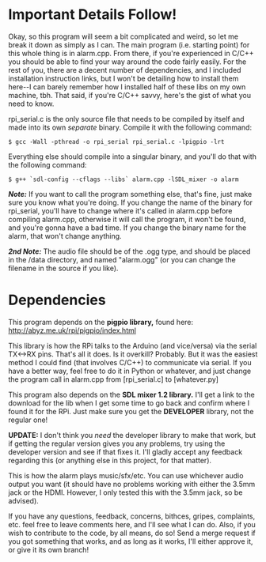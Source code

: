 
# Important Details Follow! #

Okay, so this program will seem a bit complicated and weird, so let me break it down as simply as I can. The main program (i.e. starting point) for this whole thing is in alarm.cpp. From there, if you're experienced in C/C++ you should be able to find your way around the code fairly easily. For the rest of you, there are a decent number of dependencies, and I included installation instruction links, but I won't be detailing how to install them here--I can barely remember how I installed half of these libs on my own machine, tbh. That said, if you're C/C++ savvy, here's the gist of what you need to know.

rpi_serial.c is the only source file that needs to be compiled by itself and made into its own *separate* binary. Compile it with the following command:

	$ gcc -Wall -pthread -o rpi_serial rpi_serial.c -lpigpio -lrt

Everything else should compile into a singular binary, and you'll do that with the following command:

	$ g++ `sdl-config --cflags --libs` alarm.cpp -lSDL_mixer -o alarm

***Note:*** If you want to call the program something else, that's fine, just make sure you know what you're doing. If you change the name of the binary for rpi_serial, you'll have to change where it's called in alarm.cpp before compiling alarm.cpp, otherwise it will call the program, it won't be found, and you're gonna have a bad time. If you change the binary name for the alarm, that won't change anything.

***2nd Note:*** The audio file should be of the .ogg type, and should be placed in the /data directory, and named "alarm.ogg" (or you can change the filename in the source if you like).

# Dependencies #

This program depends on the **pigpio library,** found here: http://abyz.me.uk/rpi/pigpio/index.html

This library is how the RPi talks to the Arduino (and vice/versa) via the serial TX<->RX pins. That's all it does. Is it overkill? Probably. But it was the easiest method I could find (that involves C/C++) to communicate via serial. If you have a better way, feel free to do it in Python or whatever, and just change the program call in alarm.cpp from [rpi_serial.c] to [whatever.py] 

This program also depends on the **SDL mixer 1.2 library.** I'll get a link to the download for the lib when I get some time to go back and confirm where I found it for the RPi. Just make sure you get the **DEVELOPER** library, not the regular one!

**UPDATE:** I don't think you *need* the developer library to make that work, but if getting the regular version gives you any problems, try using the developer version and see if that fixes it. I'll gladly accept any feedback regarding this (or anything else in this project, for that matter).

This is how the alarm plays music/sfx/etc. You can use whichever audio output you want (it should have no problems working with either the 3.5mm jack or the HDMI. However, I only tested this with the 3.5mm jack, so be advised).

If you have any questions, feedback, concerns, bithces, gripes, complaints, etc. feel free to leave comments here, and I'll see what I can do. Also, if you wish to contribute to the code, by all means, do so! Send a merge request if you got something that works, and as long as it works, I'll either approve it, or give it its own branch!

